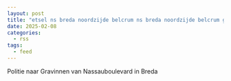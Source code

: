 ```yaml
---
layout: post
title: "etsel ns breda noordzijde belcrum ns breda noordzijde belcrum gravinnen van nassauboulevard breda"
date: 2025-02-08
categories: 
  - rss
tags: 
  - feed
---
```


Politie naar Gravinnen van Nassauboulevard in Breda
